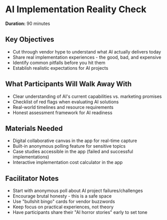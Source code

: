 # AI Implementation Reality Check

**Duration:** 90 minutes

## Key Objectives
- Cut through vendor hype to understand what AI actually delivers today
- Share real implementation experiences - the good, bad, and expensive
- Identify common pitfalls before you hit them
- Establish realistic expectations for AI projects

## What Participants Will Walk Away With
- Clear understanding of AI's current capabilities vs. marketing promises
- Checklist of red flags when evaluating AI solutions
- Real-world timelines and resource requirements
- Honest assessment framework for AI readiness

## Materials Needed
- Digital collaborative canvas in the app for real-time capture
- Built-in anonymous polling feature for sensitive topics
- Case studies accessible in the app (failed and successful implementations)
- Interactive implementation cost calculator in the app

## Facilitator Notes
- Start with anonymous poll about AI project failures/challenges
- Encourage brutal honesty - this is a safe space
- Use "bullshit bingo" cards for vendor buzzwords
- Keep focus on practical experiences, not theory
- Have participants share their "AI horror stories" early to set tone